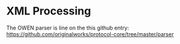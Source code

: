 # XML Processing

The OWEN parser is line on the this github entry: https://github.com/originalworks/protocol-core/tree/master/parser
